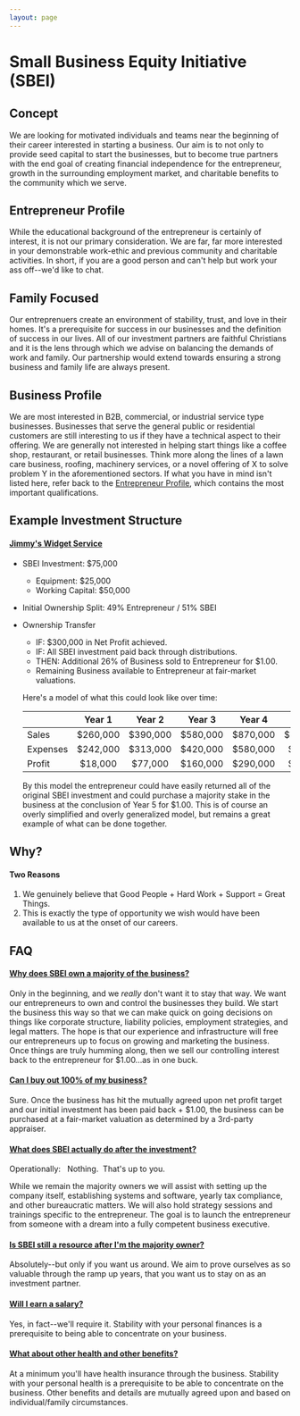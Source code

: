 ```yaml
---
layout: page
---
```


# Small Business Equity Initiative (SBEI)

## Concept

We are looking for motivated individuals and teams near the beginning of their career interested in starting a business.  Our aim is to not only to provide seed capital to start the businesses, but to become true partners with the end goal of creating financial independence for the entrepreneur, growth in the surrounding employment market, and charitable benefits to the community which we serve.


## Entrepreneur Profile

While the educational background of the entrepreneur is certainly of interest, it is not our primary consideration.  We are far, far more interested in your demonstrable work-ethic and previous community and charitable activities.  In short, if you are a good person and can't help but work your ass off--we'd like to chat.

## Family Focused

Our entreprenuers create an environment of stability, trust, and love in their homes.  It's a prerequisite for success in our businesses and the definition of success in our lives.  All of our investment partners are faithful Christians and it is the lens through which we advise on balancing the demands of work and family.  Our partnership would extend towards ensuring a strong business and family life are always present.

    
## Business Profile

We are most interested in B2B, commercial, or industrial service type businesses.  Businesses that serve the general public or residential customers are still interesting to us if they have a technical aspect to their offering.  We are generally not interested in helping start things like a coffee shop, restaurant, or retail businesses.  Think more along the lines of a lawn care business, roofing, machinery services, or a novel offering of X to solve problem Y in the aforementioned sectors.  If what you have in mind isn't listed here, refer back to the [Entrepreneur Profile](#entrepreneur-profile), which contains the most important qualifications.



    
## Example Investment Structure
    

#### <ins>Jimmy's Widget Service</ins>
* SBEI Investment:  $75,000
    * Equipment:  $25,000
    * Working Capital:  $50,000
* Initial Ownership Split:  49% Entrepreneur  / 51% SBEI
* Ownership Transfer
    * IF:  $300,000 in Net Profit achieved.
    * IF:  All SBEI investment paid back through distributions.
    * THEN:  Additional 26% of Business sold to Entrepreneur for $1.00.
    * Remaining Business available to Entrepreneur at fair-market valuations.

    Here's a model of what this could look like over time:

   |          | Year 1 | Year 2 | Year 3 | Year 4 | Year 5 |
    |:----|    :----:|  :----: | :----:|  :----:|  :----:|
    |Sales|$260,000| $390,000 | $580,000 | $870,000 | $1,300,000 |
    |Expenses|$242,000|$313,000|$420,000|$580,000|$820,000|
    |Profit|$18,000|$77,000|$160,000|$290,000|$480,000|

    By this model the entrepreneur could have easily returned all of the original SBEI investment and could purchase a majority stake in the business at the conclusion of Year 5 for $1.00.  This is of course an overly simplified and overly generalized model, but remains a great example of what can be done together.



    
## Why?
    

#### Two Reasons  
1. We genuinely believe that Good People + Hard Work + Support = Great Things.
2. This is exactly the type of opportunity we wish would have been available to us at the onset of our careers.



    
## FAQ
    

#### <ins>Why does SBEI own a majority of the business?
Only in the beginning, and we *really* don't want it to stay that way.  We want our entrepreneurs to own and control the businesses they build.  We start the business this way so that we can make quick on going decisions on things like corporate structure, liability policies, employment strategies, and legal matters.  The hope is that our experience and infrastructure will free our entrepreneurs up to focus on growing and marketing the business.  Once things are truly humming along, then we sell our controlling interest back to the entrepreneur for $1.00...as in one buck.

#### <ins>Can I buy out 100% of my business?
Sure.  Once the business has hit the mutually agreed upon net profit target and our initial investment has been paid back + $1.00, the business can be purchased at a fair-market valuation as determined by a 3rd-party appraiser. 

#### <ins>What does SBEI actually do after the investment?
Operationally: &nbsp; Nothing.  &nbsp;That's up to you.

While we remain the majority owners we will assist with setting up the company itself, establishing systems and software, yearly tax compliance, and other bureaucratic matters.  We will also hold strategy sessions and trainings specific to the entrepreneur.  The goal is to launch the entrepreneur from someone with a dream into a fully competent business executive.

#### <ins> Is SBEI still a resource after I'm the majority owner?
Absolutely--but only if you want us around.  We aim to prove ourselves as so valuable through the ramp up years, that you want us to stay on as an investment partner.

#### <ins>Will I earn a salary?
Yes, in fact--we'll require it.  Stability with your personal finances is a prerequisite to being able to concentrate on your business.

#### <ins>What about other health and other benefits?
At a minimum you'll have health insurance through the business.  Stability with your personal health is a prerequisite to be able to concentrate on the business.  Other benefits and details are mutually agreed upon and based on individual/family circumstances.

